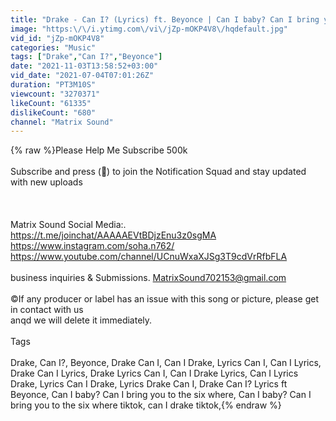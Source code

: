 ```yaml
---
title: "Drake - Can I? (Lyrics) ft. Beyonce | Can I baby? Can I bring you to the six where  [TikTok Song]"
image: "https:\/\/i.ytimg.com\/vi\/jZp-mOKP4V8\/hqdefault.jpg"
vid_id: "jZp-mOKP4V8"
categories: "Music"
tags: ["Drake","Can I?","Beyonce"]
date: "2021-11-03T13:58:52+03:00"
vid_date: "2021-07-04T07:01:26Z"
duration: "PT3M10S"
viewcount: "3270371"
likeCount: "61335"
dislikeCount: "680"
channel: "Matrix Sound"
---
```

{% raw %}Please Help Me Subscribe 500k<br /><br />Subscribe and press (🔔) to join the Notification Squad and stay updated with new uploads<br /><br /><br /><br />Matrix Sound Social Media:.   <br /><a rel="nofollow" target="blank" href="https://t.me/joinchat/AAAAAEVtBDjzEnu3z0sgMA">https://t.me/joinchat/AAAAAEVtBDjzEnu3z0sgMA</a><br /><a rel="nofollow" target="blank" href="https://www.instagram.com/soha.n762/">https://www.instagram.com/soha.n762/</a><br /><a rel="nofollow" target="blank" href="https://www.youtube.com/channel/UCnuWxaXJSg3T9cdVrRfbFLA">https://www.youtube.com/channel/UCnuWxaXJSg3T9cdVrRfbFLA</a><br /><br />business inquiries &amp; Submissions. MatrixSound702153@gmail.com<br /><br />©️If any producer or label has an issue with this song or picture, please get in contact with us<br />anqd we will delete it immediately.<br /><br />Tags<br /><br />Drake, Can I?, Beyonce, Drake Can I, Can I Drake, Lyrics Can I, Can I Lyrics, Drake Can I Lyrics, Drake Lyrics Can I, Can I Drake Lyrics, Can I Lyrics Drake, Lyrics Can I Drake, Lyrics Drake Can I, Drake Can I? Lyrics ft Beyonce, Can I baby? Can I bring you to the six where, Can I baby? Can I bring you to the six where tiktok, can I drake tiktok,{% endraw %}
